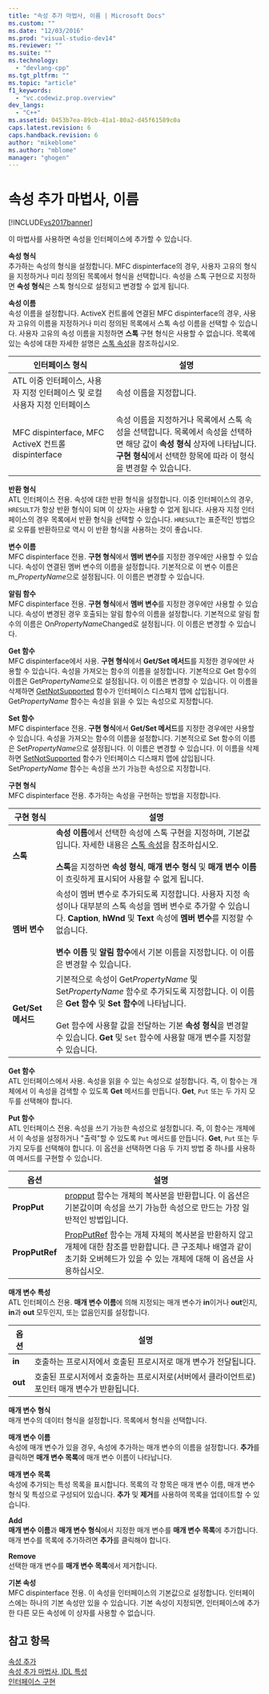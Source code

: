 ```yaml
---
title: "속성 추가 마법사, 이름 | Microsoft Docs"
ms.custom: ""
ms.date: "12/03/2016"
ms.prod: "visual-studio-dev14"
ms.reviewer: ""
ms.suite: ""
ms.technology: 
  - "devlang-cpp"
ms.tgt_pltfrm: ""
ms.topic: "article"
f1_keywords: 
  - "vc.codewiz.prop.overview"
dev_langs: 
  - "C++"
ms.assetid: 0453b7ea-89cb-41a1-80a2-d45f61589c0a
caps.latest.revision: 6
caps.handback.revision: 6
author: "mikeblome"
ms.author: "mblome"
manager: "ghogen"
---
```

# 속성 추가 마법사, 이름
[!INCLUDE[vs2017banner](../assembler/inline/includes/vs2017banner.md)]

이 마법사를 사용하면 속성을 인터페이스에 추가할 수 있습니다.  
  
 **속성 형식**  
 추가하는 속성의 형식을 설정합니다.  MFC dispinterface의 경우, 사용자 고유의 형식을 지정하거나 미리 정의된 목록에서 형식을 선택합니다.  속성을 스톡 구현으로 지정하면 **속성 형식**은 스톡 형식으로 설정되고 변경할 수 없게 됩니다.  
  
 **속성 이름**  
 속성 이름을 설정합니다.  ActiveX 컨트롤에 연결된 MFC dispinterface의 경우, 사용자 고유의 이름을 지정하거나 미리 정의된 목록에서 스톡 속성 이름을 선택할 수 있습니다.  사용자 고유의 속성 이름을 지정하면 **스톡** 구현 형식은 사용할 수 없습니다.  목록에 있는 속성에 대한 자세한 설명은 [스톡 속성](../ide/stock-properties.md)을 참조하십시오.  
  
|인터페이스 형식|설명|  
|--------------|--------|  
|ATL 이중 인터페이스, 사용자 지정 인터페이스 및 로컬 사용자 지정 인터페이스|속성 이름을 지정합니다.|  
|MFC dispinterface, MFC ActiveX 컨트롤 dispinterface|속성 이름을 지정하거나 목록에서 스톡 속성을 선택합니다.  목록에서 속성을 선택하면 해당 값이 **속성 형식** 상자에 나타납니다.  **구현 형식**에서 선택한 항목에 따라 이 형식을 변경할 수 있습니다.|  
  
 **반환 형식**  
 ATL 인터페이스 전용.  속성에 대한 반환 형식을 설정합니다.  이중 인터페이스의 경우, `HRESULT`가 항상 반환 형식이 되며 이 상자는 사용할 수 없게 됩니다.  사용자 지정 인터페이스의 경우 목록에서 반환 형식을 선택할 수 있습니다.  `HRESULT`는 표준적인 방법으로 오류를 반환하므로 역시 이 반환 형식을 사용하는 것이 좋습니다.  
  
 **변수 이름**  
 MFC dispinterface 전용.  **구현 형식**에서 **멤버 변수**를 지정한 경우에만 사용할 수 있습니다.  속성이 연결된 멤버 변수의 이름을 설정합니다.  기본적으로 이 변수 이름은 m\_*PropertyName*으로 설정됩니다.  이 이름은 변경할 수 있습니다.  
  
 **알림 함수**  
 MFC dispinterface 전용.  **구현 형식**에서 **멤버 변수**를 지정한 경우에만 사용할 수 있습니다.  속성이 변경된 경우 호출되는 알림 함수의 이름을 설정합니다.  기본적으로 알림 함수의 이름은 On*PropertyName*Changed로 설정됩니다.  이 이름은 변경할 수 있습니다.  
  
 **Get 함수**  
 MFC dispinterface에서 사용.  **구현 형식**에서 **Get\/Set  메서드**를 지정한 경우에만 사용할 수 있습니다.  속성을 가져오는 함수의 이름을 설정합니다.  기본적으로 Get 함수의 이름은 Get*PropertyName*으로 설정됩니다.  이 이름은 변경할 수 있습니다.  이 이름을 삭제하면 [GetNotSupported](../Topic/COleControl::GetNotSupported.md) 함수가 인터페이스 디스패치 맵에 삽입됩니다.  Get*PropertyName* 함수는 속성을 읽을 수 있는 속성으로 지정합니다.  
  
 **Set 함수**  
 MFC dispinterface 전용.  **구현 형식**에서 **Get\/Set  메서드**를 지정한 경우에만 사용할 수 있습니다.  속성을 가져오는 함수의 이름을 설정합니다.  기본적으로 Set 함수의 이름은 Set*PropertyName*으로 설정됩니다.  이 이름은 변경할 수 있습니다.  이 이름을 삭제하면 [SetNotSupported](../Topic/COleControl::SetNotSupported.md) 함수가 인터페이스 디스패치 맵에 삽입됩니다.  Set*PropertyName* 함수는 속성을 쓰기 가능한 속성으로 지정합니다.  
  
 **구현 형식**  
 MFC dispinterface 전용.  추가하는 속성을 구현하는 방법을 지정합니다.  
  
|구현 형식|설명|  
|-----------|--------|  
|**스톡**|**속성 이름**에서 선택한 속성에 스톡 구현을 지정하며,  기본값입니다.  자세한 내용은 [스톡 속성](../ide/stock-properties.md)을 참조하십시오.<br /><br /> **스톡**을 지정하면 **속성 형식**, **매개 변수 형식** 및 **매개 변수 이름**이 흐릿하게 표시되어 사용할 수 없게 됩니다.|  
|**멤버 변수**|속성이 멤버 변수로 추가되도록 지정합니다.  사용자 지정 속성이나 대부분의 스톡 속성을 멤버 변수로 추가할 수 있습니다.  **Caption**, **hWnd** 및 **Text** 속성에 **멤버 변수**를 지정할 수 없습니다.<br /><br /> **변수 이름** 및 **알림 함수**에서 기본 이름을 지정합니다.  이 이름은 변경할 수 있습니다.|  
|**Get\/Set 메서드**|기본적으로 속성이 Get*PropertyName* 및 Set*PropertyName* 함수로 추가되도록 지정합니다.  이 이름은 **Get  함수** 및 **Set  함수**에 나타납니다.<br /><br /> Get 함수에 사용할 값을 전달하는 기본 **속성 형식**을 변경할 수 있습니다.  **Get** 및 `Set` 함수에 사용할 매개 변수를 지정할 수 있습니다.|  
  
 **Get 함수**  
 ATL 인터페이스에서 사용.  속성을 읽을 수 있는 속성으로 설정합니다. 즉, 이 함수는 개체에서 이 속성을 검색할 수 있도록 **Get** 메서드를 만듭니다.  **Get**, `Put` 또는 두 가지 모두를 선택해야 합니다.  
  
 **Put 함수**  
 ATL 인터페이스 전용.  속성을 쓰기 가능한 속성으로 설정합니다. 즉, 이 함수는 개체에서 이 속성을 설정하거나 "출력"할 수 있도록 `Put` 메서드를 만듭니다.  **Get**, `Put` 또는 두 가지 모두를 선택해야 합니다.  이 옵션을 선택하면 다음 두 가지 방법 중 하나를 사용하여 메서드를 구현할 수 있습니다.  
  
|옵션|설명|  
|--------|--------|  
|**PropPut**|[propput](../windows/propput.md) 함수는 개체의 복사본을 반환합니다.  이 옵션은 기본값이며 속성을 쓰기 가능한 속성으로 만드는 가장 일반적인 방법입니다.|  
|**PropPutRef**|[PropPutRef](../windows/propputref.md) 함수는 개체 자체의 복사본을 반환하지 않고 개체에 대한 참조를 반환합니다.  큰 구조체나 배열과 같이 초기화 오버헤드가 있을 수 있는 개체에 대해 이 옵션을 사용하십시오.|  
  
 **매개 변수 특성**  
 ATL 인터페이스 전용.  **매개 변수 이름**에 의해 지정되는 매개 변수가 **in**이거나 **out**인지, **in**과 **out** 모두인지, 또는 없음인지를 설정합니다.  
  
|옵션|설명|  
|--------|--------|  
|**in**|호출하는 프로시저에서 호출된 프로시저로 매개 변수가 전달됩니다.|  
|**out**|호출된 프로시저에서 호출하는 프로시저로\(서버에서 클라이언트로\) 포인터 매개 변수가 반환됩니다.|  
  
 **매개 변수 형식**  
 매개 변수의 데이터 형식을 설정합니다.  목록에서 형식을 선택합니다.  
  
 **매개 변수 이름**  
 속성에 매개 변수가 있을 경우, 속성에 추가하는 매개 변수의 이름을 설정합니다.  **추가**를 클릭하면 **매개 변수 목록**에 매개 변수 이름이 나타납니다.  
  
 **매개 변수 목록**  
 속성에 추가되는 특성 목록을 표시합니다.  목록의 각 항목은 매개 변수 이름, 매개 변수 형식 및 특성으로 구성되어 있습니다.  **추가** 및 **제거**를 사용하여 목록을 업데이트할 수 있습니다.  
  
 **Add**  
 **매개 변수 이름**과 **매개 변수 형식**에서 지정한 매개 변수를 **매개 변수 목록**에 추가합니다.  매개 변수를 목록에 추가하려면 **추가**를 클릭해야 합니다.  
  
 **Remove**  
 선택한 매개 변수를 **매개 변수 목록**에서 제거합니다.  
  
 **기본 속성**  
 MFC dispinterface 전용.  이 속성을 인터페이스의 기본값으로 설정합니다.  인터페이스에는 하나의 기본 속성만 있을 수 있습니다. 기본 속성이 지정되면, 인터페이스에 추가한 다른 모든 속성에 이 상자를 사용할 수 없습니다.  
  
## 참고 항목  
 [속성 추가](../ide/adding-a-property-visual-cpp.md)   
 [속성 추가 마법사, IDL 특성](../ide/idl-attributes-add-property-wizard.md)   
 [인터페이스 구현](../ide/implementing-an-interface-visual-cpp.md)